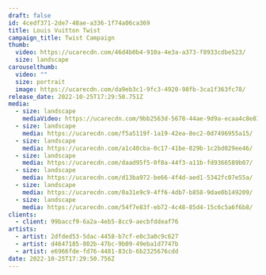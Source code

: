 ```yaml
---
draft: false
id: 4cedf371-2de7-48ae-a336-1f74a06ca369
title: Louis Vuitton Twist
campaign_title: T﻿wist Campaign
thumb:
  video: https://ucarecdn.com/46d4b0b4-910a-4e3a-a373-f8933cdbe523/
  size: landscape
carouselthumb:
  video: ""
  size: portrait
  image: https://ucarecdn.com/da9eb3c1-9fc3-4920-98fb-3ca1f363fc78/
release_date: 2022-10-25T17:29:50.751Z
media:
  - size: landscape
    mediaVideo: https://ucarecdn.com/9bb2563d-5678-44ae-9d9a-ecaa4c8e81ea/
  - size: landscape
    media: https://ucarecdn.com/f5a5119f-1a19-42ea-8ec2-0d7496955a15/
  - size: landscape
    media: https://ucarecdn.com/a1c40cba-0c17-41be-829b-1c2bd029ee46/
  - size: landscape
    media: https://ucarecdn.com/daad95f5-0f8a-44f3-a11b-fd9366589b07/
  - size: landscape
    media: https://ucarecdn.com/d13ba972-be66-4f4d-aed1-5342fc07e55a/
  - size: landscape
    media: https://ucarecdn.com/0a31e9c9-4ff6-4db7-b858-9dae0b149209/
  - size: landscape
    media: https://ucarecdn.com/54f7e83f-eb72-4c48-85d4-15c6c5a6f6b8/
clients:
  - client: 99baccf9-6a2a-4eb5-8cc9-aecbfddeaf76
artists:
  - artist: 2dfded53-5dac-4458-b7cf-e0c3a0c9c627
  - artist: d4647185-802b-47bc-9b09-49eba1d7747b
  - artist: e6966fde-fd76-4481-83cb-6b2325676cdd
date: 2022-10-25T17:29:50.756Z
---
```

